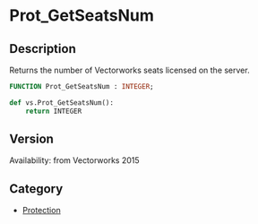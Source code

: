 # Prot_GetSeatsNum

## Description
Returns the number of Vectorworks seats licensed on the server.

```pascal
FUNCTION Prot_GetSeatsNum : INTEGER;
```

```python
def vs.Prot_GetSeatsNum():
    return INTEGER
```

## Version
Availability: from Vectorworks 2015

## Category
* [Protection](../Categories/Protection.md)
